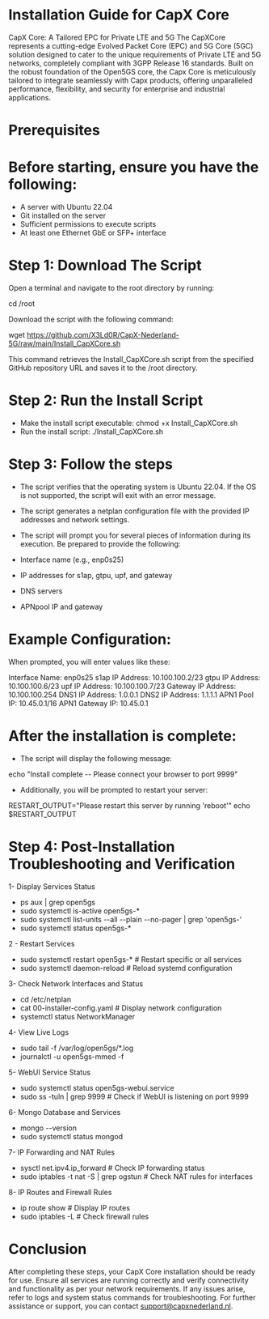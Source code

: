 # Installation Guide for CapX Core

CapX Core: A Tailored EPC for Private LTE and 5G
The CapXCore represents a cutting-edge Evolved Packet Core (EPC) and 5G Core (5GC) solution designed to cater to the unique requirements of Private LTE and 5G networks, completely compliant with 3GPP Release 16 standards. Built on the robust foundation of the Open5GS core, the Capx Core is meticulously tailored to integrate seamlessly with Capx products, offering unparalleled performance, flexibility, and security for enterprise and industrial applications.

# Prerequisites

# Before starting, ensure you have the following:

 - A server with Ubuntu 22.04
 - Git installed on the server
 - Sufficient permissions to execute scripts
 - At least one Ethernet GbE or SFP+ interface
 
# Step 1: Download The Script

Open a terminal and navigate to the root directory by running:

cd /root

Download the script with the following command:

wget https://github.com/X3Ld0R/CapX-Nederland-5G/raw/main/Install_CapXCore.sh

This command retrieves the Install_CapXCore.sh script from the specified GitHub repository URL and saves it to the /root directory.

# Step 2: Run the Install Script

- Make the install script executable:
  chmod +x Install_CapXCore.sh
- Run the install script:
  ./Install_CapXCore.sh

# Step 3: Follow the steps 

- The script verifies that the operating system is Ubuntu 22.04. If the OS is not supported, the script will exit with an error message.
- The script generates a netplan configuration file with the provided IP addresses and network settings.
- The script will prompt you for several pieces of information during its execution. Be prepared to provide the following:

- Interface name (e.g., enp0s25)
- IP addresses for s1ap, gtpu, upf, and gateway
- DNS servers
- APNpool IP and gateway

# Example Configuration:

When prompted, you will enter values like these:

Interface Name: enp0s25
s1ap IP Address: 10.100.100.2/23
gtpu IP Address: 10.100.100.6/23
upf IP Address: 10.100.100.7/23
Gateway IP Address: 10.100.100.254
DNS1 IP Address: 1.0.0.1
DNS2 IP Address: 1.1.1.1
APN1 Pool IP: 10.45.0.1/16
APN1 Gateway IP: 10.45.0.1

# After the installation is complete:

- The script will display the following message:
  
echo "Install complete -- Please connect your browser to port 9999"

-  Additionally, you will be prompted to restart your server:
  
RESTART_OUTPUT="Please restart this server by running
 'reboot'"    echo $RESTART_OUTPUT

# Step 4: Post-Installation Troubleshooting and Verification

1- Display Services Status

- ps aux | grep open5gs
- sudo systemctl is-active open5gs-*
- sudo systemctl list-units --all --plain --no-pager | grep 'open5gs-'
- sudo systemctl status open5gs-*

2 - Restart Services

- sudo systemctl restart open5gs-*    # Restart specific or all services
- sudo systemctl daemon-reload        # Reload systemd configuration

3- Check Network Interfaces and Status

- cd /etc/netplan
- cat 00-installer-config.yaml   # Display network configuration
- systemctl status NetworkManager

4- View Live Logs
  
- sudo tail -f /var/log/open5gs/*.log
- journalctl -u open5gs-mmed -f
  
5- WebUI Service Status

- sudo systemctl status open5gs-webui.service
- sudo ss -tuln | grep 9999    # Check if WebUI is listening on port 9999
  
6- Mongo Database and Services

- mongo --version
- sudo systemctl status mongod
  
7- IP Forwarding and NAT Rules

- sysctl net.ipv4.ip_forward    # Check IP forwarding status
- sudo iptables -t nat -S | grep ogstun    # Check NAT rules for interfaces
  
8- IP Routes and Firewall Rules

- ip route show    # Display IP routes
- sudo iptables -L    # Check firewall rules

# Conclusion

After completing these steps, your CapX Core installation should be ready for use. Ensure all services are running correctly and verify connectivity and functionality as per your network requirements. If any issues arise, refer to logs and system status commands for troubleshooting. For further assistance or support, you can contact support@capxnederland.nl.


